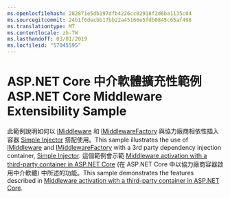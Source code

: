 ```yaml
---
ms.openlocfilehash: 282871e5db197dfb4226cc02918f2d6ba1135c04
ms.sourcegitcommit: 24b1f6decbb17bb22a45166e5fdb0845c65af498
ms.translationtype: MT
ms.contentlocale: zh-TW
ms.lasthandoff: 03/01/2019
ms.locfileid: "57045595"
---
```

# <a name="aspnet-core-middleware-extensibility-sample"></a><span data-ttu-id="d784e-101">ASP.NET Core 中介軟體擴充性範例</span><span class="sxs-lookup"><span data-stu-id="d784e-101">ASP.NET Core Middleware Extensibility Sample</span></span>

<span data-ttu-id="d784e-102">此範例說明如何以 [IMiddleware](https://docs.microsoft.com/dotnet/api/microsoft.aspnetcore.http.imiddleware) 和 [IMiddlewareFactory](https://docs.microsoft.com/dotnet/api/microsoft.aspnetcore.http.imiddlewarefactory) 與協力廠商相依性插入容器 [Simple Injector](https://simpleinjector.org) 搭配使用。</span><span class="sxs-lookup"><span data-stu-id="d784e-102">This sample illustrates the use of [IMiddleware](https://docs.microsoft.com/dotnet/api/microsoft.aspnetcore.http.imiddleware) and [IMiddlewareFactory](https://docs.microsoft.com/dotnet/api/microsoft.aspnetcore.http.imiddlewarefactory) with a 3rd party dependency injection container, [Simple Injector](https://simpleinjector.org).</span></span> <span data-ttu-id="d784e-103">這個範例會示範 [Middleware activation with a third-party container in ASP.NET Core](https://docs.microsoft.com/aspnet/core/fundamentals/middleware/extensibility-third-party-container) (在 ASP.NET Core 中以協力廠商容器啟用中介軟體) 中所述的功能。</span><span class="sxs-lookup"><span data-stu-id="d784e-103">This sample demonstrates the features described in [Middleware activation with a third-party container in ASP.NET Core](https://docs.microsoft.com/aspnet/core/fundamentals/middleware/extensibility-third-party-container).</span></span>
